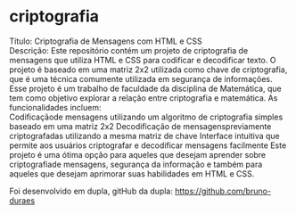 # criptografia
Título: Criptografia de Mensagens com HTML e CSS  
Descrição: Este repositório contém um projeto de criptografia de mensagens que utiliza HTML e CSS para codificar 
e decodificar texto. O projeto é baseado em uma matriz 2x2 utilizada como chave de criptografia, que é uma técnica
comumente utilizada em segurança de informações. Esse projeto é um trabalho de faculdade da disciplina de Matemática,
que tem como objetivo explorar a relação entre criptografia e matemática.
As funcionalidades incluem:  
Codificaçãode mensagens utilizando um algoritmo de criptografia simples baseado em uma matriz 2x2 
Decodificação de mensagenspreviamente criptografadas utilizando a mesma matriz de chave 
Interface intuitiva que permite aos usuários criptografar e decodificar mensagens facilmente 
Este projeto é uma ótima opção para aqueles que desejam aprender sobre criptografiade mensagens,
segurança da informação e também para aqueles que desejam aprimorar suas habilidades em HTML e CSS.

Foi desenvolvido em dupla, gitHub da dupla: https://github.com/bruno-duraes

